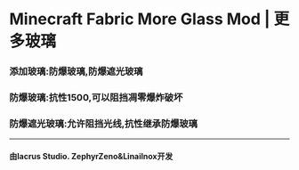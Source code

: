 <h1>Minecraft Fabric More Glass Mod | 更多玻璃</h1>
<h3>添加玻璃:防爆玻璃,防爆遮光玻璃</h3>
<h3>防爆玻璃:抗性1500,可以阻挡凋零爆炸破坏</h2>
<h3>防爆遮光玻璃:允许阻挡光线,抗性继承防爆玻璃</h3>
<hr>
<h4>由lacrus Studio. ZephyrZeno&Linailnox开发</h4>
